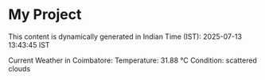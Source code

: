 # My Project

This content is dynamically generated in Indian Time (IST): 2025-07-13 13:43:45 IST


Current Weather in Coimbatore:
Temperature: 31.88 °C
Condition: scattered clouds
